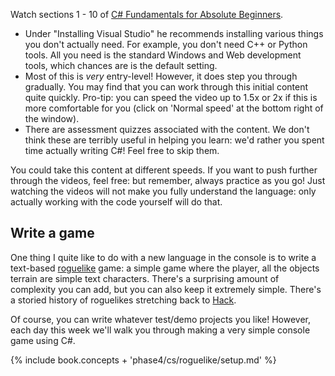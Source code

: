 
Watch sections 1 - 10 of [C# Fundamentals for Absolute Beginners](https://mva.microsoft.com/en-US/training-courses/c-fundamentals-for-absolute-beginners-16169).

* Under "Installing Visual Studio" he recommends installing various things you don't actually need. For example, you don't need C++ or Python tools. All you need is the standard Windows and Web development tools, which chances are is the default setting.
* Most of this is _very_ entry-level! However, it does step you through gradually. You may find that you can work through this initial content quite quickly. Pro-tip: you can speed the video up to 1.5x or 2x if this is more comfortable for you (click on 'Normal speed' at the bottom right of the window).
* There are assessment quizzes associated with the content. We don't think these are terribly useful in helping you learn: we'd rather you spent time actually writing C#! Feel free to skip them.


You could take this content at different speeds. If you want to push further through the videos, feel free: but remember, always practice as you go! Just watching the videos will not make you fully understand the language: only actually working with the code yourself will do that.


## Write a game

One thing I quite like to do with a new language in the console is to write a text-based [roguelike](https://en.wikipedia.org/wiki/Roguelike) game: a simple game where the player, all the objects terrain are simple text characters. There's a surprising amount of complexity you can add, but you can also keep it extremely simple. There's a storied history of roguelikes stretching back to <a href="https://en.wikipedia.org/wiki/Hack_(video_game)">Hack</a>.

Of course, you can write whatever test/demo projects you like! However, each day this week we'll walk you through making a very simple console game using C#.

{% include book.concepts + 'phase4/cs/roguelike/setup.md' %}

